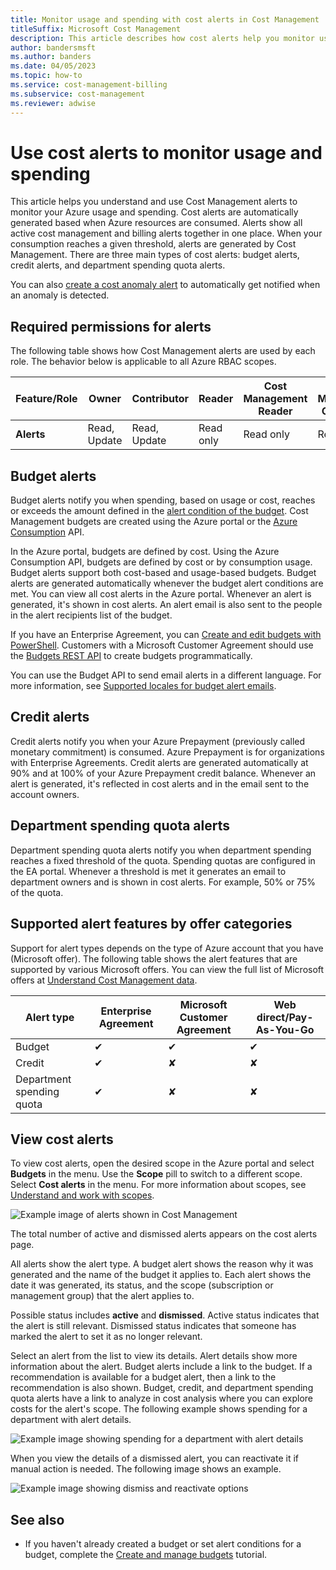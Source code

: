 ```yaml
---
title: Monitor usage and spending with cost alerts in Cost Management
titleSuffix: Microsoft Cost Management
description: This article describes how cost alerts help you monitor usage and spending in Cost Management.
author: bandersmsft
ms.author: banders
ms.date: 04/05/2023
ms.topic: how-to
ms.service: cost-management-billing
ms.subservice: cost-management
ms.reviewer: adwise
---
```


# Use cost alerts to monitor usage and spending

This article helps you understand and use Cost Management alerts to monitor your Azure usage and spending. Cost alerts are automatically generated based when Azure resources are consumed. Alerts show all active cost management and billing alerts together in one place. When your consumption reaches a given threshold, alerts are generated by Cost Management. There are three main types of cost alerts: budget alerts, credit alerts, and department spending quota alerts. 

You can also [create a cost anomaly alert](../understand/analyze-unexpected-charges.md#create-an-anomaly-alert) to automatically get notified when an anomaly is detected.

## Required permissions for alerts

The following table shows how Cost Management alerts are used by each role. The behavior below is applicable to all Azure RBAC scopes.

| **Feature/Role** | **Owner** | **Contributor** | **Reader** | **Cost Management Reader** | **Cost Management Contributor** |
| --- | --- | --- | --- | --- | --- | 
| **Alerts** | Read, Update | Read, Update | Read only | Read only | Read, Update |

## Budget alerts

Budget alerts notify you when spending, based on usage or cost, reaches or exceeds the amount defined in the [alert condition of the budget](tutorial-acm-create-budgets.md). Cost Management budgets are created using the Azure portal or the [Azure Consumption](/rest/api/consumption) API.

In the Azure portal, budgets are defined by cost. Using the Azure Consumption API, budgets are defined by cost or by consumption usage. Budget alerts support both cost-based and usage-based budgets. Budget alerts are generated automatically whenever the budget alert conditions are met. You can view all cost alerts in the Azure portal. Whenever an alert is generated, it's shown in cost alerts. An alert email is also sent to the people in the alert recipients list of the budget.

If you have an Enterprise Agreement, you can [Create and edit budgets with PowerShell](tutorial-acm-create-budgets.md#create-and-edit-budgets-with-powershell). Customers with a Microsoft Customer Agreement should use the [Budgets REST API](/rest/api/consumption/budgets/create-or-update) to create budgets programmatically.

You can use the Budget API to send email alerts in a different language. For more information, see [Supported locales for budget alert emails](manage-automation.md#supported-locales-for-budget-alert-emails).

## Credit alerts

Credit alerts notify you when your Azure Prepayment (previously called monetary commitment) is consumed. Azure Prepayment is for organizations with Enterprise Agreements. Credit alerts are generated automatically at 90% and at 100% of your Azure Prepayment credit balance. Whenever an alert is generated, it's reflected in cost alerts and in the email sent to the account owners.

## Department spending quota alerts

Department spending quota alerts notify you when department spending reaches a fixed threshold of the quota. Spending quotas are configured in the EA portal. Whenever a threshold is met it generates an email to department owners and is shown in cost alerts. For example, 50% or 75% of the quota.

## Supported alert features by offer categories

Support for alert types depends on the type of Azure account that you have (Microsoft offer). The following table shows the alert features that are supported by various Microsoft offers. You can view the full list of Microsoft offers at [Understand Cost Management data](understand-cost-mgt-data.md).

| Alert type | Enterprise Agreement | Microsoft Customer Agreement | Web direct/Pay-As-You-Go |
|---|---|---|---|
| Budget | ✔ | ✔ | ✔ |
| Credit | ✔ |✘ | ✘ |
| Department spending quota | ✔ | ✘ | ✘ |



## View cost alerts

To view cost alerts, open the desired scope in the Azure portal and select **Budgets** in the menu. Use the **Scope** pill to switch to a different scope. Select **Cost alerts** in the menu. For more information about scopes, see [Understand and work with scopes](understand-work-scopes.md).

![Example image of alerts shown in Cost Management](./media/cost-mgt-alerts-monitor-usage-spending/budget-alerts-fullscreen.png)

The total number of active and dismissed alerts appears on the cost alerts page.

All alerts show the alert type. A budget alert shows the reason why it was generated and the name of the budget it applies to. Each alert  shows the date it was generated, its status, and the scope (subscription or management group) that the alert applies to.

Possible status includes **active** and **dismissed**. Active status indicates that the alert is still relevant. Dismissed status indicates that someone has marked the alert to set it as no longer relevant.

Select an alert from the list to view its details. Alert details show more information about the alert. Budget alerts include a link to the budget. If a recommendation is available for a budget alert, then a link to the recommendation is also shown. Budget, credit, and department spending quota alerts have a link to analyze in cost analysis where you can explore costs for the alert's scope. The following example shows spending for a department with alert details.

![Example image showing spending for a department with alert details](./media/cost-mgt-alerts-monitor-usage-spending/dept-spending-selected-with-credits.png)

When you view the details of a dismissed alert, you can reactivate it if manual action is needed. The following image shows an example.

![Example image showing dismiss and reactivate options](./media/cost-mgt-alerts-monitor-usage-spending/Dismiss-reactivate-options.png)

## See also

- If you haven't already created a budget or set alert conditions for a budget, complete the [Create and manage budgets](tutorial-acm-create-budgets.md) tutorial.